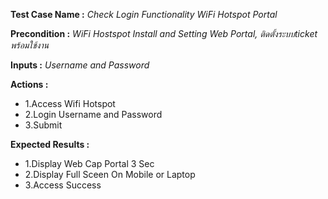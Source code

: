 **Test Case Name :** *Check Login Functionality WiFi Hotspot Portal*

**Precondition :**  *WiFi Hostspot Install and Setting Web Portal, ติดตั้งระบบticket พร้อมใช้งาน*

**Inputs :**  *Username and Password*

**Actions :** 
  * 1.Access  Wifi Hotspot
  * 2.Login Username and Password
  * 3.Submit  
  
**Expected Results :** 
  * 1.Display Web Cap Portal 3 Sec
  * 2.Display Full Sceen On Mobile or Laptop
  * 3.Access Success
